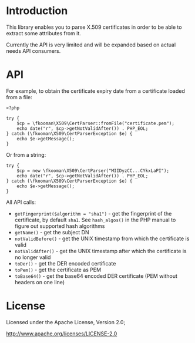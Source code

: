 # Introduction
This library enables you to parse X.509 certificates in order to be able
to extract some attributes from it.

Currently the API is very limited and will be expanded based on actual 
needs API consumers.

# API
For example, to obtain the certificate expiry date from a certificate 
loaded from a file:

    <?php

    try { 
        $cp = \fkooman\X509\CertParser::fromFile("certificate.pem");
        echo date("r", $cp->getNotValidAfter()) . PHP_EOL;
    } catch (\fkooman\X509\CertParserException $e) {
        echo $e->getMessage();
    }

Or from a string:

    try { 
        $cp = new \fkooman\X509\CertParser("MIIDyzCC...CYkxLaPI");
        echo date("r", $cp->getNotValidAfter()) . PHP_EOL;
    } catch (\fkooman\X509\CertParserException $e) {
        echo $e->getMessage();
    }

All API calls:

* `getFingerprint($algorithm = "sha1")` - get the fingerprint of the 
  certificate, by default `sha1`. See `hash_algos()` in the PHP manual to
  figure out supported hash algorithms
* `getName()` - get the subject DN
* `notValidBefore()` - get the UNIX timestamp from which the certificate is 
  valid
* `notValidAfter()` - get the UNIX timestamp after which the certificate is no 
  longer valid
* `toDer()` - get the DER encoded certificate
* `toPem()` - get the certificate as PEM
* `toBase64()` - get the base64 encoded DER certificate (PEM without headers on 
  one line)

# License
Licensed under the Apache License, Version 2.0;

   http://www.apache.org/licenses/LICENSE-2.0

